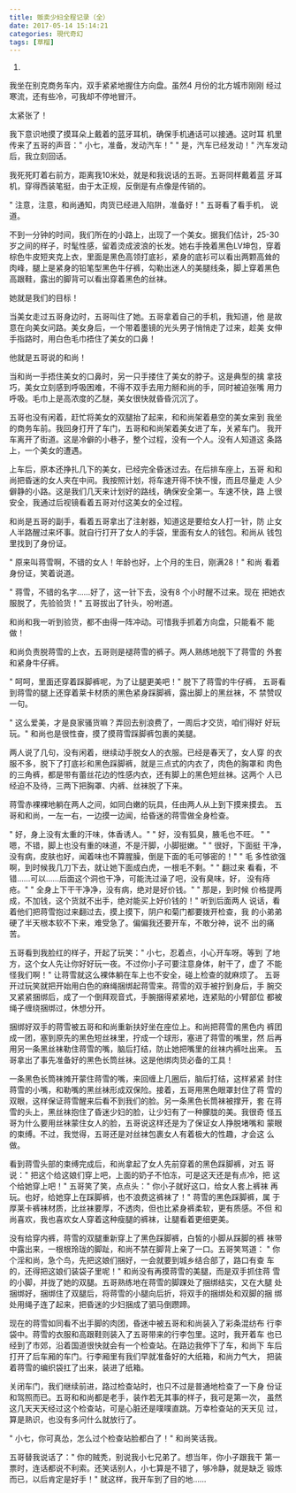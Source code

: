 ```yaml
---
title: 贩卖少妇全程记录（全）
date: 2017-05-14 15:14:21
categories: 現代奇幻
tags: [草榴]
---
```

01.

我坐在别克商务车内，双手紧紧地握住方向盘。虽然4 月份的北方城市刚刚
经过寒流，还有些冷，可我却不停地冒汗。

太紧张了！

我下意识地摸了摸耳朵上戴着的蓝牙耳机，确保手机通话可以接通。这时耳
机里传来了五哥的声音：" 小七，准备，发动汽车！" " 是，汽车已经发动！"
汽车发动后，我立刻回话。

我死死盯着右前方，距离我10米处，就是和我说话的五哥。五哥同样戴着蓝
牙耳机，穿得西装笔挺，由于太正规，反倒是有点像是传销的。

" 注意，注意，和尚通知，肉货已经进入陷阱，准备好！" 五哥看了看手机，
说道。

不到一分钟的时间，我们所在的小路上，出现了一个美女。据我们估计，25-30
岁之间的样子，时髦性感，留着烫成波浪的长发。她右手挽着黑色LV坤包，穿着
棕色牛皮短夹克上衣，里面是黑色高领打底衫，紧身的底衫可以看出两颗高耸的
肉峰，腿上是紧身的铅笔型黑色牛仔裤，勾勒出迷人的美腿线条，脚上穿着黑色
高跟鞋，露出的脚背可以看出穿着黑色的丝袜。

她就是我们的目标！

当美女走过五哥身边时，五哥叫住了她。五哥拿着自己的手机，我知道，他
是故意在向美女问路。美女身后，一个带着墨镜的光头男子悄悄走了过来，趁美
女伸手指路时，用白色毛巾捂住了美女的口鼻！

他就是五哥说的和尚！

当和尚一手捂住美女的口鼻时，另一只手搂住了美女的脖子。这是典型的擒
拿技巧，美女立刻感到呼吸困难，不得不双手去用力掰和尚的手，同时被迫张嘴
用力呼吸。毛巾上是高浓度的乙醚，美女很快就昏昏沉沉了。

五哥也没有闲着，赶忙将美女的双腿抬了起来，和和尚架着悬空的美女来到
我坐的商务车前。我回身打开了车门，五哥和和尚架着美女进了车，关紧车门。
我开车离开了街道。这是冷僻的小巷子，整个过程，没有一个人。没有人知道这
条路上，一个美女的遭遇。

上车后，原本还挣扎几下的美女，已经完全昏迷过去。在后排车座上，五哥
和和尚把昏迷的女人夹在中间。我按照计划，将车速开得不快不慢，而且尽量走
人少僻静的小路。这是我们几天来计划好的路线，确保安全第一。车速不快，路
上很安全，我通过后视镜看着五哥对付这美女的全过程。

和尚是五哥的副手，看着五哥拿出了注射器，知道这是要给女人打一针，防
止女人半路醒过来坏事。就自行打开了女人的手袋，里面有女人的钱包。和尚从
钱包里找到了身份证。

" 原来叫蒋雪啊，不错的女人！年龄也好，上个月的生日，刚满28！" 和尚
看着身份证，笑着说道。

" 蒋雪，不错的名字……好了，这一针下去，没有8 个小时醒不过来。现在
把她衣服脱了，先验验货！" 五哥拔出了针头，吩咐道。

和尚和我一听到验货，都不由得一阵冲动。可惜我手抓着方向盘，只能看不
能做！

和尚负责脱蒋雪的上衣，五哥则是褪蒋雪的裤子。两人熟练地脱下了蒋雪的
外套和紧身牛仔裤。

" 呵呵，里面还穿着踩脚裤呢，为了让腿更美吧！" 脱下了蒋雪的牛仔裤，
五哥看到蒋雪的腿上还穿着莱卡材质的黑色紧身踩脚裤，露出脚上的黑丝袜，不
禁赞叹一句。

" 这么爱美，才是良家骚货嘛？弄回去别浪费了，一周后才交货，咱们得好
好玩玩。" 和尚也是很性奋，摸了摸蒋雪踩脚裤包裹的美腿。

两人说了几句，没有闲着，继续动手脱女人的衣服。已经是春天了，女人穿
的衣服不多，脱下了打底衫和黑色踩脚裤，就是三点式的内衣了，肉色的胸罩和
肉色的三角裤，都是带有蕾丝花边的性感内衣，还有脚上的黑色短丝袜。这两个
人已经迫不及待，三两下把胸罩、内裤、丝袜脱了下来。

蒋雪赤裸裸地躺在两人之间，如同白嫩的玩具，任由两人从上到下摸来摸去。
五哥和和尚，一左一右，一边摸一边闻，给昏迷的蒋雪做全身检查。

" 好，身上没有太重的汗味，体香诱人。" " 好，没有狐臭，腋毛也不旺。
" " 嗯，不错，脚上也没有重的味道，不是汗脚，小脚挺嫩。" " 很好，下面挺
干净，没有病，皮肤也好，闻着味也不算腥臊，倒是下面的毛可够密的！" " 毛
多性欲强啊，到时候我几刀下去，就让她下面成白虎，一根毛不剩。" " 翻过来
看看，不错……可以……后面这个洞也干净，可能洗过澡了吧，没有臭味，好，
没有痔疮。" " 全身上下干干净净，没有病，绝对是好价钱。" " 那是，到时候
价格提两成，不加钱，这个货就不出手，绝对能买上好价钱的！" 听到后面两人
说话，看着他们把蒋雪抱过来翻过去，摸上摸下，阴户和菊门都要拨开检查，我
的小弟弟硬了半天根本软不下来，难受急了。偏偏我还要开车，不敢分神，说不
出的痛苦。

五哥看到我脸红的样子，开起了玩笑：" 小七，忍着点，小心开车呀。等到
了地方，这个女人先让你好好玩一夜。不过你小子可要注意身体，射干了，虚了
不能怪我们啊！" 让蒋雪就这么裸体躺在车上也不安全，碰上检查的就麻烦了。
五哥开过玩笑就把开始用白色的麻绳捆绑起蒋雪来。蒋雪的双手被拧到身后，手
腕交叉紧紧捆绑后，成了一个倒拜观音式，手腕捆得紧紧地，连紧贴的小臂部位
都被绳子缠绕捆绑过，休想分开。

捆绑好双手的蒋雪被五哥和和尚重新扶好坐在座位上。和尚把蒋雪的黑色内
裤团成一团，塞到原先的黑色短丝袜里，拧成一个球形，塞进了蒋雪的嘴里，然
后再用另一条黑丝袜勒住蒋雪的嘴，脑后打结，防止她把嘴里的丝袜内裤吐出来。
五哥拿出了事先准备好的黑色长筒丝袜。这是他绑肉货必备的工具！

一条黑色长筒袜摊开蒙住蒋雪的嘴，来回缠上几圈后，脑后打结，这样紧紧
封住蒋雪的小嘴，和勒嘴的黑丝袜形成双保险。接着，五哥用黑色眼罩封住了蒋
雪的双眼，这样保证蒋雪醒来后看不到我们的脸。另一条黑色长筒袜被撑开，套
在蒋雪的头上，黑丝袜抱住了昏迷少妇的脸，让少妇有了一种朦胧的美。我很奇
怪五哥为什么要用丝袜蒙住女人的脸，五哥说这样还是为了保证女人挣脱堵嘴和
蒙眼的束缚。不过，我觉得，五哥还是对丝袜包裹女人有着极大的性趣，才会这
么做。

看到蒋雪头部的束缚完成后，和尚拿起了女人先前穿着的黑色踩脚裤，对五
哥说：" 把这个给这娘们穿上吧，上面的奶子不怕冻，可是这天还是有点冷，把
这个给她穿上吧！" 五哥笑了笑，点点头：" 你小子就好这口，给女人套上裤袜
再玩。也好，给她穿上在踩脚裤，也不浪费这裤袜了！" 蒋雪的黑色踩脚裤，属
于厚莱卡裤袜材质，比丝袜要厚，不透肉，但也比紧身裤柔软，更有质感。不但
和尚喜欢，我也喜欢女人穿着这种瘦腿的裤袜，让腿看着更细更美。

没有给穿内裤，蒋雪的双腿重新穿上了黑色踩脚裤，白皙的小脚从踩脚的裤
袜带中露出来，一根根玲珑的脚趾，和尚不禁在脚背上亲了一口。五哥笑骂道：
" 你个淫和尚，急个鸟，先把这娘们捆好，一会就要到城乡结合部了，路口有查
车的，还得把这娘们装袋子里呢！" 和尚没有再摸蒋雪的美腿，而是双手抓住蒋
雪的小脚，并拢了她的双腿。五哥熟练地在蒋雪的脚踝处了捆绑结实，又在大腿
处捆绑好，捆绑住了双腿后，将蒋雪的小腿向后折，将双手的捆绑处和双脚的捆
绑处用绳子连了起来，把昏迷的少妇捆成了驷马倒躜蹄。

现在的蒋雪如同看不出手脚的肉团，昏迷中被五哥和和尚装入了彩条混纺布
行李袋中。蒋雪的衣服和高跟鞋则装入了五哥带来的行李包里。这时，我开着车
也已经到了市郊，沿着国道很快就会有一个检查站。在路边我停下了车，和尚下
车后打开了后车厢的车门。行李厢里有我们早就准备好的大纸箱，和尚力气大，
把装着蒋雪的编织袋扛了出来，装进了纸箱。

关闭车门，我们继续前进，路过检查站时，也只不过是普通地检查了一下身
份证和驾照而已。五哥和和尚都是老手，装作若无其事的样子，我可是第一次，
虽然这几天天天经过这个检查站，可是心脏还是噗噗直跳。万幸检查站的天天见
过，算是熟识，也没有多问什么就放行了。

" 小七，你可真怂，怎么过个检查站脸都白了！" 和尚笑话我。

五哥替我说话了：" 你的贼秃，别说我小七兄弟了。想当年，你小子跟我干
第一票时，连话都说不利索。还笑话别人，小七算是不错了，够冷静，就是缺乏
锻炼而已，以后肯定是好手！" 就这样，我开车到了目的地……